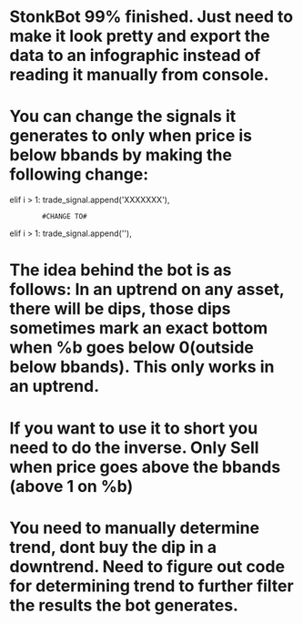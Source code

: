# StonkBot 99% finished. Just need to make it look pretty and export the data to an infographic instead of reading it manually from console. 
# You can change the signals it generates to only when price is below bbands by making the following change:

elif i > 1:
                trade_signal.append('XXXXXXX'),
                
            #CHANGE TO#
            
elif i > 1:
                trade_signal.append(''),
                
# The idea behind the bot is as follows: In an uptrend on any asset, there will be dips, those dips sometimes mark an exact bottom when %b goes below 0(outside below bbands). This only works in an uptrend. 

# If you want to use it to short you need to do the inverse. Only Sell when price goes above the bbands (above 1 on %b)

# You need to manually determine trend, dont buy the dip in a downtrend. Need to figure out code for determining trend to further filter the results the bot generates. 
